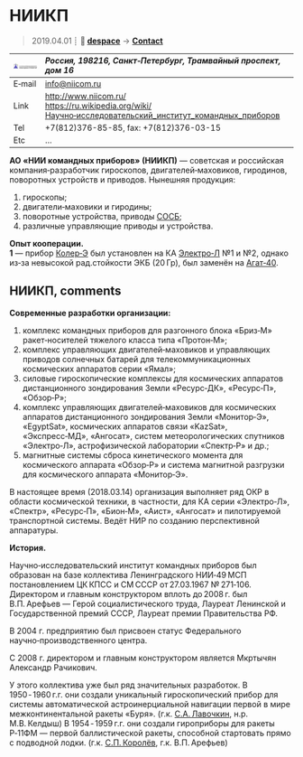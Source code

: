 # НИИКП
> 2019.04.01 ┊ **🚀 [despace](index.md)** → **[Contact](contact.md)**

|[![](f/contact/n/niikp_logo1_thumb.jpg)](f/contact/n/niikp_logo1.png)|*Россия, 198216, Санкт‑Петербург, Трамвайный проспект, дом 16*|
|:--|:--|
|E‑mail| <info@niicom.ru> |
|Link| <http://www.niicom.ru/><br> <https://ru.wikipedia.org/wiki/Научно‑исследовательский_институт_командных_приборов> |
|Tel| +7(812)376-85-85, fax: +7(812)376-03-15 |
|Etc| … |

**АО «НИИ командных приборов» (НИИКП)** — советская и российская компания‑разработчик гироскопов, двигателей‑маховиков, гиродинов, поворотных устройств и приводов. Нынешняя продукция:

   1. гироскопы;
   1. двигатели‑маховики и гиродины;
   1. поворотные устройства, приводы [СОСБ](spos.md);
   1. различные управляющие приводы и устройства.

**Опыт кооперации.**  
**1** — прибор [Колер‑Э](koler_e.md) был установлен на КА [Электро‑Л](электро_л.md) №1 и №2, однако из‑за невысокой рад.стойкости ЭКБ (20 Гр), был заменён на [Агат‑40](agat_40.md).


<p style="page-break-after:always"> </p>

## НИИКП, comments

**Современные разработки организации:**

   1. комплекс командных приборов для разгонного блока «Бриз‑М» ракет‑носителей тяжелого класса типа «Протон‑М»;
   1. комплекс управляющих двигателей‑маховиков и управляющих приводов солнечных батарей для телекоммуникационных космических аппаратов серии «Ямал»;
   1. силовые гироскопические комплексы для космических аппаратов дистанционного зондирования Земли «Ресурс‑ДК», «Ресурс‑П», «Обзор‑Р»;
   1. комплекс управляющих двигателей‑маховиков для космических аппаратов дистанционного зондирования Земли «Монитор‑Э», «EgyptSat», космических аппаратов связи «KazSat», «Экспресс‑МД», «Ангосат», систем метеорологических спутников «Электро‑Л», астрофизической лаборатории «Спектр‑Р» и др.;
   1. магнитные системы сброса кинетического момента для космического аппарата «Обзор‑Р» и система магнитной разгрузки для космического аппарата «Монитор‑Э». 

В настоящее время (2018.03.14) организация выполняет ряд ОКР в области космической техники, в частности, для КА серии «Электро‑Л», «Спектр», «Ресурс‑П», «Бион‑М», «Аист», «Ангосат» и пилотируемой транспортной системы. Ведёт НИР по созданию перспективной аппаратуры.


**История.**

Научно‑исследовательский институт командных приборов был образован на базе коллектива Ленинградского НИИ‑49 МСП постановлением ЦК КПСС и СМ СССР от 27.03.1967 № 271‑106. Директором и главным конструктором вплоть до 2008 г. был В.П. Арефьев — Герой социалистического труда, Лауреат Ленинской и Государственной премий СССР, Лауреат премии Правительства РФ.

В 2004 г. предприятию был присвоен статус Федерального научно‑производственного центра.

С 2008 г. директором и главным конструктором является Мкртычян Александр Рачикович.

У этого коллектива уже был ряд значительных разработок. В 1950 ‑ 1960 г.г. они создали уникальный гироскопический прибор для системы автоматической астроинерциальной навигации первой в мире межконтинентальной ракеты «Буря». (г.к. [С.А. Лавочкин](zz_lavochkin1.md), н.р. М.В. Келдыш) В 1954 ‑ 1959 г.г. они создали гироприборы для ракеты Р‑11ФМ — первой баллистической ракеты, способной стартовать прямо с подводной лодки. (г.к. [С.П. Королёв](zz_korolev1.md), г.к. В.П. Арефьев)
